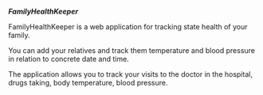 **_FamilyHealthKeeper_**
 
FamilyHealthKeeper is a web application for tracking state health of your family.
   
You can add your relatives and track them temperature and blood pressure in relation to concrete date and time.
   
The application allows you to track your visits to the doctor in the hospital, drugs taking, body temperature, blood pressure.